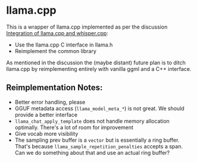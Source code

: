 # llama.cpp

This is a wrapper of llama.cpp implemented as per the discussion [Integration of llama.cpp and whisper.cpp](https://github.com/alpaca-core/alpaca-core/discussions/5):

* Use the llama.cpp C interface in llama.h
* Reimplement the common library

As mentioned in the discussion the (maybe distant) future plan is to ditch llama.cpp by reimplementing entirely with vanilla ggml and a C++ interface.

## Reimplementation Notes:

* Better error handling, please
* GGUF metadata access (`llama_model_meta_*`) is not great. We should provide a better interface
* `llama_chat_apply_template` does not handle memory allocation optimally. There's a lot of room for improvement
* Give vocab more visibility
* The sampling prev buffer is a `vector` but is essentially a ring buffer. That's because `llama_sample_repetition_penalties` accepts a span. Can we do something about that and use an actual ring buffer?